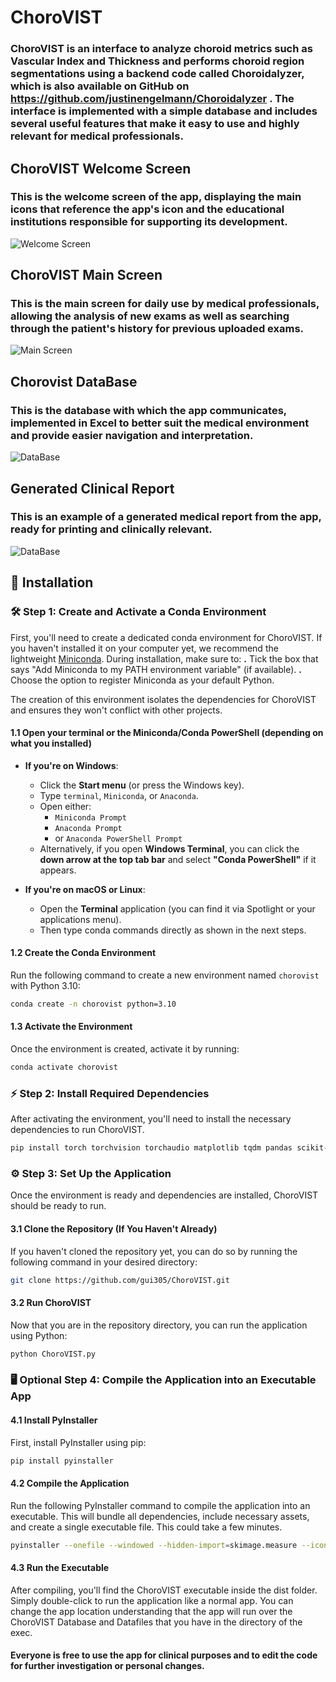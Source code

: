 # **ChoroVIST**
### **ChoroVIST** is an interface to analyze choroid metrics such as Vascular Index and Thickness and performs choroid region segmentations using a backend code called **Choroidalyzer**, which is also available on GitHub on https://github.com/justinengelmann/Choroidalyzer . The interface is implemented with a simple database and includes several useful features that make it easy to use and highly relevant for medical professionals.

## ChoroVIST Welcome Screen
### This is the welcome screen of the app, displaying the main icons that reference the app's icon and the educational institutions responsible for supporting its development.
![Welcome Screen](https://github.com/user-attachments/assets/ce603e6a-8b02-4c33-8899-e9592a425a91)


## ChoroVIST Main Screen
### This is the main screen for daily use by medical professionals, allowing the analysis of new exams as well as searching through the patient's history for previous uploaded exams.
![Main Screen](https://github.com/user-attachments/assets/25bd8764-46f2-4f97-84fd-7f03c11c69cf)


## Chorovist DataBase
### This is the database with which the app communicates, implemented in Excel to better suit the medical environment and provide easier navigation and interpretation.
![DataBase](https://github.com/user-attachments/assets/6cb23d30-feb2-45a7-95ff-207d56da65d3)

## Generated Clinical Report
### This is an example of a generated medical report from the app, ready for printing and clinically relevant.
![DataBase](https://github.com/user-attachments/assets/efecece9-fe9c-451b-9cd4-1ffaa726e2ae)

## 🔧 Installation

### 🛠️ Step 1: Create and Activate a Conda Environment

First, you'll need to create a dedicated conda environment for ChoroVIST. 
If you haven't installed it on your computer yet, we recommend the lightweight [Miniconda](https://www.anaconda.com/download/success).
During installation, make sure to:
**.** Tick the box that says "Add Miniconda to my PATH environment variable" (if available).
**.** Choose the option to register Miniconda as your default Python.

The creation of this environment isolates the dependencies for ChoroVIST and ensures they won't conflict with other projects.

#### 1.1 Open your terminal or the Miniconda/Conda PowerShell (depending on what you installed)

- **If you're on Windows**:
  - Click the **Start menu** (or press the Windows key).
  - Type `terminal`, `Miniconda`, or `Anaconda`.
  - Open either:
    - `Miniconda Prompt`
    - `Anaconda Prompt`
    - or `Anaconda PowerShell Prompt`
  - Alternatively, if you open **Windows Terminal**, you can click the **down arrow at the top tab bar** and select **"Conda PowerShell"** if it appears.

- **If you're on macOS or Linux**:
  - Open the **Terminal** application (you can find it via Spotlight or your applications menu).
  - Then type conda commands directly as shown in the next steps.

#### 1.2 Create the Conda Environment

Run the following command to create a new environment named `chorovist` with Python 3.10:

```bash
conda create -n chorovist python=3.10
```
#### 1.3 Activate the Environment

Once the environment is created, activate it by running:

```bash
conda activate chorovist
```
### ⚡ Step 2: Install Required Dependencies

After activating the environment, you'll need to install the necessary dependencies to run ChoroVIST.

```bash
pip install torch torchvision torchaudio matplotlib tqdm pandas scikit-image scipy openpyxl oct_converter tkcalendar
```

### ⚙️ Step 3: Set Up the Application

Once the environment is ready and dependencies are installed, ChoroVIST should be ready to run.

#### 3.1 Clone the Repository (If You Haven't Already)

If you haven't cloned the repository yet, you can do so by running the following command in your desired directory:

```bash
git clone https://github.com/gui305/ChoroVIST.git
```

#### 3.2 Run ChoroVIST
Now that you are in the repository directory, you can run the application using Python:

```bash
python ChoroVIST.py
```

### 🖥️ Optional Step 4: Compile the Application into an Executable App

#### 4.1 Install PyInstaller
First, install PyInstaller using pip:

```bash
pip install pyinstaller
```

#### 4.2 Compile the Application
Run the following PyInstaller command to compile the application into an executable. This will bundle all dependencies, include necessary assets, and create a single executable file. This could take a few minutes.

```bash
pyinstaller --onefile --windowed --hidden-import=skimage.measure --icon=coroide.ico --add-data "FMUL.png;." --add-data "Tecnico.png;." --add-data "OLHO.png;." --add-data "coroide.ico;." ChoroVIST.py
```

#### 4.3 Run the Executable
After compiling, you'll find the ChoroVIST executable inside the dist folder. Simply double-click to run the application like a normal app. You can change the app location understanding that the app will run over the ChoroVIST Database and Datafiles that you have in the directory of the exec.



#### Everyone is free to use the app for clinical purposes and to edit the code for further investigation or personal changes. 

